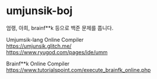 # umjunsik-boj
엄랭, 아희, brainf**k 등으로 백준 문제를 풉니다.

Umjumsik-lang Online Compiler </br>
https://umjunsik.glitch.me/ </br>
https://www.ryugod.com/pages/ide/umm </br>

Brainf**k Online Compiler </br>
https://www.tutorialspoint.com/execute_brainfk_online.php </br>
